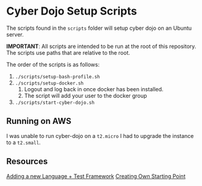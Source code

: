 # Cyber Dojo Setup Scripts

The scripts found in the `scripts` folder will setup cyber dojo on an Ubuntu server.

**IMPORTANT**: All scripts are intended to be run at the root of this repository. The scripts use paths that are relative to the root.

The order of the scripts is as follows:

1. `./scripts/setup-bash-profile.sh`
1. `./scripts/setup-docker.sh`
    1. Logout and log back in once docker has been installed.
    1. The script will add your user to the docker group
1. `./scripts/start-cyber-dojo.sh`

## Running on AWS

I was unable to run cyber-dojo on a `t2.micro` I had to upgrade the instance to a `t2.small`.

## Resources

[Adding a new Language + Test Framework](https://blog.cyber-dojo.org/2016/08/adding-new-language-and-unit-test.html)
[Creating Own Starting Point](https://blog.cyber-dojo.org/2016/08/creating-your-own-start-points.html)